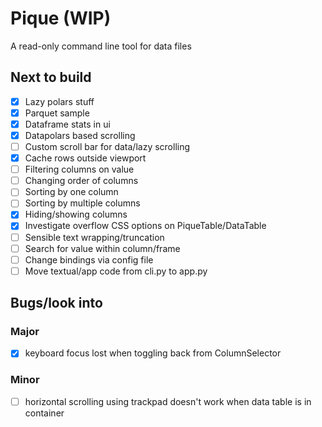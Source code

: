 # Pique (WIP)

A read-only command line tool for data files

## Next to build

-   [x] Lazy polars stuff
-   [x] Parquet sample
-   [x] Dataframe stats in ui
-   [x] Datapolars based scrolling
-   [ ] Custom scroll bar for data/lazy scrolling
-   [x] Cache rows outside viewport
-   [ ] Filtering columns on value
-   [ ] Changing order of columns
-   [ ] Sorting by one column
-   [ ] Sorting by multiple columns
-   [x] Hiding/showing columns
-   [x] Investigate overflow CSS options on PiqueTable/DataTable
-   [ ] Sensible text wrapping/truncation
-   [ ] Search for value within column/frame
-   [ ] Change bindings via config file
-   [ ] Move textual/app code from cli.py to app.py

## Bugs/look into

### Major

-   [x] keyboard focus lost when toggling back from ColumnSelector

### Minor

-   [ ] horizontal scrolling using trackpad doesn't work when data table is in container
